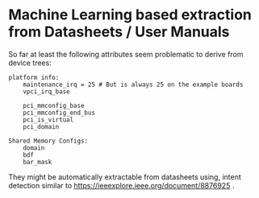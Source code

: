 # Machine Learning based extraction from Datasheets / User Manuals

So far at least the following attributes seem problematic to 
derive from device trees:

    platform info:
        maintenance_irq = 25 # But is always 25 on the example boards
        vpci_irq_base 
         
        pci_mmconfig_base
        pci_mmconfig_end_bus
        pci_is_virtual
        pci_domain
     
    Shared Memory Configs:
        domain
        bdf
        bar_mask

They might be automatically extractable from datasheets using, 
intent detection similar to <https://ieeexplore.ieee.org/document/8876925> .
